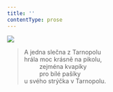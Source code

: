 ```yaml
---
title: ''
contentType: prose
---
```


![](../Images/025.jpg)

> A jedna slečna z Tarnopolu  
> hrála moc krásně na pikolu,  
>          zejména kvapíky  
>          pro bílé pašíky  
> u svého strýčka v Tarnopolu.
